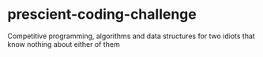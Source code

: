 # prescient-coding-challenge
Competitive programming, algorithms and data structures for two idiots that know nothing about either of them

